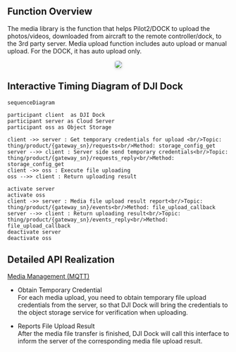 ## Function Overview

The media library is the function that helps Pilot2/DOCK to upload the photos/videos, downloaded from aircraft to the remote controller/dock, to the 3rd party server. Media upload function includes auto upload or manual upload. For the DOCK, it has auto upload only.

<center>    <img style="border-radius: 0.3125em;    box-shadow: 0 2px 4px 0 rgba(34,36,38,.12),0 2px 10px 0 rgba(34,36,38,.08);"     src="https://terra-1-g.djicdn.com/84f990b0bbd145e6a3930de0c55d3b2b/admin/doc/ac64cdd0-62c3-404e-8b5c-cf5965e215dc.png">    <br>     </center>


## Interactive Timing Diagram of DJI Dock

```mermaid
sequenceDiagram

participant client  as DJI Dock
participant server as Cloud Server
participant oss as Object Storage

client ->> server : Get temporary credentials for upload <br/>Topic: thing/product/{gateway_sn}/requests<br/>Method: storage_config_get
server -->> client : Server side send temporary credentials<br/>Topic: thing/product/{gateway_sn}/requests_reply<br/>Method: storage_config_get
client ->> oss : Execute file uploading
oss -->> client : Return uploading result

activate server
activate oss
client ->> server : Media file upload result report<br/>Topic: thing/product/{gateway_sn}/events<br/>Method: file_upload_callback
server -->> client : Return uploading result<br/>Topic: thing/product/{gateway_sn}/events_reply<br/>Method: file_upload_callback
deactivate server
deactivate oss

```


## Detailed API Realization

[Media Management (MQTT)](https://developer.dji.com/doc/cloud-api-tutorial/en/api-reference/dock-to-cloud/mqtt/dock/file.html)
* Obtain Temporary Credential<br/>
  For each media upload, you need to obtain temporary file upload credentials from the server, so that DJI Dock will bring the credentials to the object storage service for verification when uploading.

* Reports File Upload Result<br/>
  After the media file transfer is finished, DJI Dock will call this interface to inform the server of the corresponding media file upload result.
